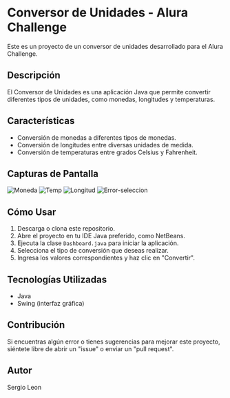 # Conversor de Unidades - Alura Challenge

Este es un proyecto de un conversor de unidades desarrollado para el Alura Challenge.

## Descripción

El Conversor de Unidades es una aplicación Java que permite convertir diferentes tipos de unidades, como monedas, longitudes y temperaturas.

## Características

- Conversión de monedas a diferentes tipos de monedas.
- Conversión de longitudes entre diversas unidades de medida.
- Conversión de temperaturas entre grados Celsius y Fahrenheit.

## Capturas de Pantalla

![Moneda](https://github.com/Nahuel-a/ChallengeAluraConversor/assets/105029767/69488c6c-c710-4bea-b298-babc45006b18)
![Temp](https://github.com/Nahuel-a/ChallengeAluraConversor/assets/105029767/e63b5c02-8e33-424c-9063-919ca3289210)
![Longitud](https://github.com/Nahuel-a/ChallengeAluraConversor/assets/105029767/19d50249-20f5-47ec-8082-c85ca8a28337)
![Error-seleccion](https://github.com/Nahuel-a/ChallengeAluraConversor/assets/105029767/72f92930-92b4-4256-8e34-df6cb664f64d)



## Cómo Usar

1. Descarga o clona este repositorio.
2. Abre el proyecto en tu IDE Java preferido, como NetBeans.
3. Ejecuta la clase `Dashboard.java` para iniciar la aplicación.
4. Selecciona el tipo de conversión que deseas realizar.
5. Ingresa los valores correspondientes y haz clic en "Convertir".

## Tecnologías Utilizadas

- Java
- Swing (interfaz gráfica)

## Contribución

Si encuentras algún error o tienes sugerencias para mejorar este proyecto, siéntete libre de abrir un "issue" o enviar un "pull request".

## Autor

Sergio Leon

